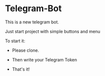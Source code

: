 # Telegram-Bot
This is a new telegram bot.

Just start project with simple buttons and menu

To start it: 

- Please clone.

- Then write your Telegram Token

- That's it!
